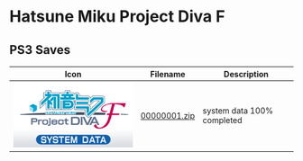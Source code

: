 # Hatsune Miku Project Diva F

## PS3 Saves

| Icon | Filename | Description |
|------|----------|-------------|
| ![Hatsune Miku Project Diva F](ICON0.PNG) | [00000001.zip](00000001.zip) | system data 100% completed |
